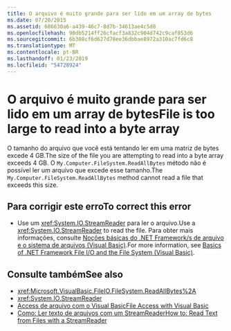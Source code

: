 ```yaml
---
title: O arquivo é muito grande para ser lido em um array de bytes
ms.date: 07/20/2015
ms.assetid: 686630a6-a439-46c7-8d7b-34613ae4c5d8
ms.openlocfilehash: 90db5214ff26cfacf3a832c904d742c9caf853d6
ms.sourcegitcommit: 6b308cf6d627d78ee36dbbae8972a310ac7fd6c8
ms.translationtype: MT
ms.contentlocale: pt-BR
ms.lasthandoff: 01/23/2019
ms.locfileid: "54728924"
---
```

# <a name="file-is-too-large-to-read-into-a-byte-array"></a><span data-ttu-id="99e3c-102">O arquivo é muito grande para ser lido em um array de bytes</span><span class="sxs-lookup"><span data-stu-id="99e3c-102">File is too large to read into a byte array</span></span>
<span data-ttu-id="99e3c-103">O tamanho do arquivo que você está tentando ler em uma matriz de bytes excede 4 GB.</span><span class="sxs-lookup"><span data-stu-id="99e3c-103">The size of the file you are attempting to read into a byte array exceeds 4 GB.</span></span> <span data-ttu-id="99e3c-104">O `My.Computer.FileSystem.ReadAllBytes` método não é possível ler um arquivo que excede esse tamanho.</span><span class="sxs-lookup"><span data-stu-id="99e3c-104">The `My.Computer.FileSystem.ReadAllBytes` method cannot read a file that exceeds this size.</span></span>  
  
## <a name="to-correct-this-error"></a><span data-ttu-id="99e3c-105">Para corrigir este erro</span><span class="sxs-lookup"><span data-stu-id="99e3c-105">To correct this error</span></span>  
  
-   <span data-ttu-id="99e3c-106">Use um <xref:System.IO.StreamReader> para ler o arquivo.</span><span class="sxs-lookup"><span data-stu-id="99e3c-106">Use a <xref:System.IO.StreamReader> to read the file.</span></span> <span data-ttu-id="99e3c-107">Para obter mais informações, consulte [Noções básicas do .NET Framework/s de arquivo e o sistema de arquivos (Visual Basic)](../../../visual-basic/developing-apps/programming/drives-directories-files/basics-of-net-framework-file-io-and-the-file-system.md).</span><span class="sxs-lookup"><span data-stu-id="99e3c-107">For more information, see [Basics of .NET Framework File I/O and the File System (Visual Basic)](../../../visual-basic/developing-apps/programming/drives-directories-files/basics-of-net-framework-file-io-and-the-file-system.md).</span></span>  
  
## <a name="see-also"></a><span data-ttu-id="99e3c-108">Consulte também</span><span class="sxs-lookup"><span data-stu-id="99e3c-108">See also</span></span>
- <xref:Microsoft.VisualBasic.FileIO.FileSystem.ReadAllBytes%2A>
- <xref:System.IO.StreamReader>
- [<span data-ttu-id="99e3c-109">Access de arquivo com o Visual Basic</span><span class="sxs-lookup"><span data-stu-id="99e3c-109">File Access with Visual Basic</span></span>](../../../visual-basic/developing-apps/programming/drives-directories-files/file-access.md)
- [<span data-ttu-id="99e3c-110">Como: Ler texto de arquivos com um StreamReader</span><span class="sxs-lookup"><span data-stu-id="99e3c-110">How to: Read Text from Files with a StreamReader</span></span>](../../../visual-basic/developing-apps/programming/drives-directories-files/how-to-read-text-from-files-with-a-streamreader.md)

